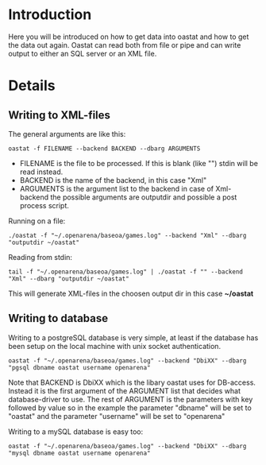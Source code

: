 # Introduction #

Here you will be introduced on how to get data into oastat and how to get the data out again. Oastat can read both from file or pipe and can write output to either an SQL server or an XML file.


# Details #

## Writing to XML-files ##

The general arguments are like this:
```
oastat -f FILENAME --backend BACKEND --dbarg ARGUMENTS
```
  * FILENAME is the file to be processed. If this is blank (like "") stdin will be read instead.
  * BACKEND is the name of the backend, in this case "Xml"
  * ARGUMENTS is the argument list to the backend in case of Xml-backend the possible arguments are outputdir and possible a post process script.

Running on a file:
```
./oastat -f "~/.openarena/baseoa/games.log" --backend "Xml" --dbarg "outputdir ~/oastat"
```

Reading from stdin:
```
tail -f "~/.openarena/baseoa/games.log" | ./oastat -f "" --backend "Xml" --dbarg "outputdir ~/oastat"
```

This will generate XML-files in the choosen output dir in this case **~/oastat**

## Writing to database ##
Writing to a postgreSQL database is very simple, at least if the database has been setup on the local machine with unix socket authentication.

```
oastat -f "~/.openarena/baseoa/games.log" --backend "DbiXX" --dbarg "pgsql dbname oastat username openarena"
```

Note that BACKEND is DbiXX which is the libary oastat uses for DB-access. Instead it is the first argument of the ARGUMENT list that decides what database-driver to use. The rest of ARGUMENT is the parameters with key followed by value so in the example the parameter "dbname" will be set to "oastat" and the parameter "username" will be set to "openarena"

Writing to a mySQL database is easy too:

```
oastat -f "~/.openarena/baseoa/games.log" --backend "DbiXX" --dbarg "mysql dbname oastat username openarena"
```
